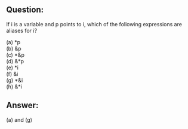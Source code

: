 ## Question:

If i is a variable and p points to i, which of the following expressions are
aliases for i?

 (a) *p    <br/>
 (b) &p    <br/> 
 (c) *&p   <br/>
 (d) &*p   <br/>
 (e) *i    <br/>
 (f) &i    <br/>
 (g) *&i   <br/> 
 (h) &*i   <br/>

## Answer: 

(a) and (g)
